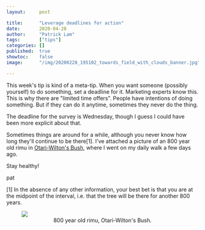 ```yaml
---
layout:     post

title:      "Leverage deadlines for action"
date:       2020-04-28
author:     "Patrick Lam"
tags:       ["tips"]
categories: []
published:  true
showtoc:    false
image:      "/img/20200228_195102_towards_field_with_clouds_banner.jpg"

---
```


This week's tip is kind of a meta-tip. When you want someone (possibly
yourself) to do something, set a deadline for it. Marketing experts
know this. This is why there are "limited time offers". People have
intentions of doing something. But if they can do it anytime,
sometimes they never do the thing.

The deadline for the survey is Wednesday, though I guess I could have
been more explicit about that.

Sometimes things are around for a while, although you never know how
long they'll continue to be there[1]. I've attached a picture of an
800 year old rimu in <a href="https://wellingtongardens.nz/our-gardens/otari-wiltons-bush/">Otari-Wilton's Bush</a>, where I went on my daily
walk a few days ago.

Stay healthy!

pat

[1] In the absence of any other information, your best bet is that you are
at the midpoint of the interval, i.e. that the tree will be there for another 800
years.

<figure>
<a href="/img/20200426_otari_wilton_800_yo_rimu_orig.jpg"><img src="/img/20200426_otari_wilton_800_yo_rimu.jpg"></a>
<figcaption style="text-align:center">800 year old rimu, Otari-Wilton's Bush.</figcaption>
</figure>

